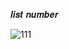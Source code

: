 𝒍𝒊𝒔𝒕 𝒏𝒖𝒎𝒃𝒆𝒓

![111](https://github.com/noriakeivanfard/pythonClass/assets/137643989/5621a654-2466-4b0c-ab23-a801aa77128d)


